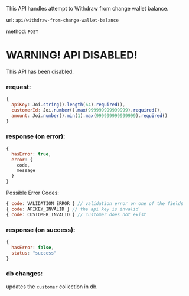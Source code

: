 This API handles attempt to Withdraw from change wallet balance.

url: `api/withdraw-from-change-wallet-balance`

method: `POST`

# WARNING! API DISABLED!

This API has been disabled.

### request: 
```js
{
  apiKey: Joi.string().length(64).required(),
  customerId: Joi.number().max(999999999999999).required(),
  amount: Joi.number().min(1).max(999999999999999).required()
}
```

### response (on error):
```js
{
  hasError: true,
  error: {
    code,
    message
  }
}
```

Possible Error Codes:
```js
{ code: VALIDATION_ERROR } // validation error on one of the fields
{ code: APIKEY_INVALID } // the api key is invalid
{ code: CUSTOMER_INVALID } // customer does not exist
```

### response (on success):
```js
{
  hasError: false,
  status: "success"
}
```

### db changes:
updates the `customer` collection in db.